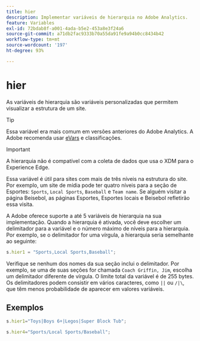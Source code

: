 ```yaml
---
title: hier
description: Implementar variáveis de hierarquia no Adobe Analytics.
feature: Variables
exl-id: 72bdab8f-a001-4ada-b5e2-453a8e3f24a6
source-git-commit: a71db2fac9333b70a55da91fe9a94b0cc8434b42
workflow-type: tm+mt
source-wordcount: '197'
ht-degree: 93%

---
```


# hier

As variáveis de hierarquia são variáveis personalizadas que permitem visualizar a estrutura de um site.

>[!TIP]
>
>Essa variável era mais comum em versões anteriores do Adobe Analytics. A Adobe recomenda usar [eVars](evar.md) e classificações.

>[!IMPORTANT]
>
>A hierarquia não é compatível com a coleta de dados que usa o XDM para o Experience Edge.

Essa variável é útil para sites com mais de três níveis na estrutura do site. Por exemplo, um site de mídia pode ter quatro níveis para a seção de Esportes: `Sports`, `Local Sports`, `Baseball` e `Team name`. Se alguém visitar a página Beisebol, as páginas Esportes, Esportes locais e Beisebol refletirão essa visita.

A Adobe oferece suporte a até 5 variáveis de hierarquia na sua implementação. Quando a hierarquia é ativada, você deve escolher um delimitador para a variável e o número máximo de níveis para a hierarquia. Por exemplo, se o delimitador for uma vírgula, a hierarquia seria semelhante ao seguinte:

```js
s.hier1 = "Sports,Local Sports,Baseball";
```

Verifique se nenhum dos nomes da sua seção inclui o delimitador. Por exemplo, se uma de suas seções for chamada `Coach Griffin, Jim`, escolha um delimitador diferente de vírgula. O limite total da variável é de 255 bytes. Os delimitadores podem consistir em vários caracteres, como `||` ou `/|\`, que têm menos probabilidade de aparecer em valores variáveis.

## Exemplos

```js
s.hier1="Toys|Boys 6+|Legos|Super Block Tub";
```

```js
s.hier4="Sports/Local Sports/Baseball";
```
